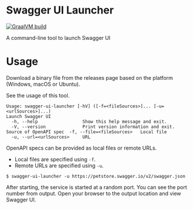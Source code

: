 # Swagger UI Launcher

[![GraalVM build](https://github.com/alexcheng1982/swagger-ui-launcher/actions/workflows/ci.yml/badge.svg)](https://github.com/alexcheng1982/swagger-ui-launcher/actions/workflows/ci.yml)
 
A command-line tool to launch Swagger UI

# Usage

Download a binary file from the releases page based on the platform (Windows, macOS or Ubuntu).

See the usage of this tool.

```
Usage: swagger-ui-launcher [-hV] ([-f=<fileSources>]... [-u=<urlSources>]...)
Launch Swagger UI
  -h, --help                 Show this help message and exit.
  -V, --version              Print version information and exit.
Source of OpenAPI spec  -f, --file=<fileSources>   Local file
  -u, --url=<urlSources>     URL
```

OpenAPI specs can be provided as local files or remote URLs.

* Local files are specified using `-f`.
* Remote URLs are specified using `-u`.

```
$ swagger-ui-launcher -u https://petstore.swagger.io/v2/swagger.json
```

After starting, the service is started at a random port. You can see the port number from output. Open your browser to the output location and view Swagger UI.